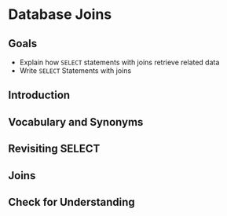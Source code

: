 # Database Joins


<!-- TODO:  Remove this note

Note:  I'm uncertain if I should separate ERD diagrams and this lesson, but ERD diagrams are great at illustrating relationships so...

 -->

## Goals

- Explain how `SELECT` statements with joins retrieve related data
- Write `SELECT` Statements with joins

## Introduction


## Vocabulary and Synonyms

## Revisiting SELECT

## Joins

## Check for Understanding

<!-- TODO:  Reorder question with a SELECT-Join -->

<!-- TODO:  SQL Question involving a SELECT-Join -->

<!-- TODO:  Question on key takeaway -->